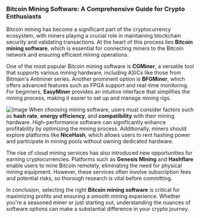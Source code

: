 ### Bitcoin Mining Software: A Comprehensive Guide for Crypto Enthusiasts

Bitcoin mining has become a significant part of the cryptocurrency ecosystem, with miners playing a crucial role in maintaining blockchain security and validating transactions. At the heart of this process lies **Bitcoin mining software**, which is essential for connecting miners to the Bitcoin network and ensuring efficient mining operations.

One of the most popular Bitcoin mining software is **CGMiner**, a versatile tool that supports various mining hardware, including ASICs like those from Bitmain's Antminer series. Another prominent option is **BFGMiner**, which offers advanced features such as FPGA support and real-time monitoring. For beginners, **EasyMiner** provides an intuitive interface that simplifies the mining process, making it easier to set up and manage mining rigs.


![Image](https://github.com/user-attachments/assets/b8266eee-691e-4ee1-99ef-bfa10d234fd4)
When choosing mining software, users must consider factors such as **hash rate**, **energy efficiency**, and **compatibility** with their mining hardware. High-performance software can significantly enhance profitability by optimizing the mining process. Additionally, miners should explore platforms like **NiceHash**, which allows users to rent hashing power and participate in mining pools without owning dedicated hardware.

The rise of cloud mining services has also introduced new opportunities for earning cryptocurrencies. Platforms such as **Genesis Mining** and **Hashflare** enable users to mine Bitcoin remotely, eliminating the need for physical mining equipment. However, these services often involve subscription fees and potential risks, so thorough research is vital before committing.

In conclusion, selecting the right **Bitcoin mining software** is critical for maximizing profits and ensuring a smooth mining experience. Whether you're a seasoned miner or just starting out, understanding the nuances of software options can make a substantial difference in your crypto journey.